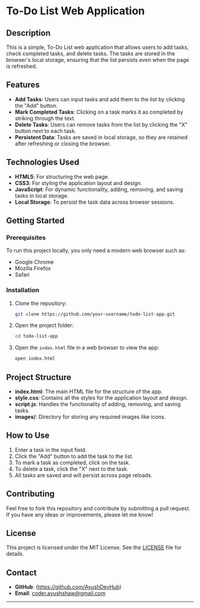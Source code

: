 
# To-Do List Web Application

## Description

This is a simple, To-Do List web application that allows users to add tasks, check completed tasks, and delete tasks. The tasks are stored in the browser's local storage, ensuring that the list persists even when the page is refreshed.

## Features

- **Add Tasks**: Users can input tasks and add them to the list by clicking the "Add" button.
- **Mark Completed Tasks**: Clicking on a task marks it as completed by striking through the text.
- **Delete Tasks**: Users can remove tasks from the list by clicking the "X" button next to each task.
- **Persistent Data**: Tasks are saved in local storage, so they are retained after refreshing or closing the browser.
  
## Technologies Used

- **HTML5**: For structuring the web page.
- **CSS3**: For styling the application layout and design.
- **JavaScript**: For dynamic functionality, adding, removing, and saving tasks in local storage.
- **Local Storage**: To persist the task data across browser sessions.



## Getting Started

### Prerequisites

To run this project locally, you only need a modern web browser such as:
- Google Chrome
- Mozilla Firefox
- Safari

### Installation

1. Clone the repository:
    ```bash
    git clone https://github.com/your-username/todo-list-app.git
    ```

2. Open the project folder:
    ```bash
    cd todo-list-app
    ```

3. Open the `index.html` file in a web browser to view the app:
    ```bash
    open index.html
    ```

## Project Structure

- **index.html**: The main HTML file for the structure of the app.
- **style.css**: Contains all the styles for the application layout and design.
- **script.js**: Handles the functionality of adding, removing, and saving tasks.
- **images/**: Directory for storing any required images like icons.

## How to Use

1. Enter a task in the input field.
2. Click the "Add" button to add the task to the list.
3. To mark a task as completed, click on the task.
4. To delete a task, click the "X" next to the task.
5. All tasks are saved and will persist across page reloads.


## Contributing

Feel free to fork this repository and contribute by submitting a pull request. If you have any ideas or improvements, please let me know!

## License

This project is licensed under the MIT License. See the [LICENSE](LICENSE) file for details.

## Contact

- **GitHub**: (https://github.com/AyushDevHub)
- **Email**: coder.ayushshaw@gmail.com

---
